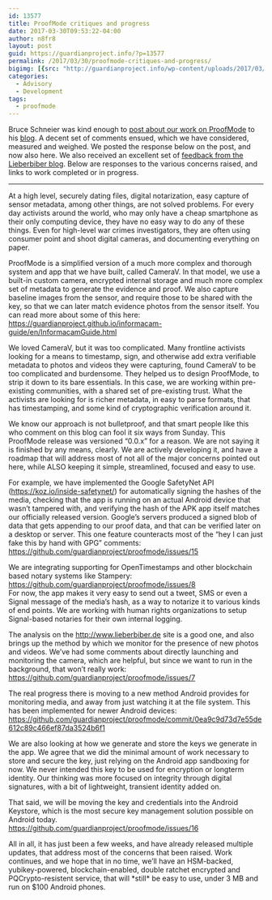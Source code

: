 ```yaml
---
id: 13577
title: ProofMode critiques and progress
date: 2017-03-30T09:53:22-04:00
author: n8fr8
layout: post
guid: https://guardianproject.info/?p=13577
permalink: /2017/03/30/proofmode-critiques-and-progress/
bigimg: [{src: "http://guardianproject.info/wp-content/uploads/2017/03/Sherlock-Holmes-and-the-Tools-of-Deduction-spillwords.jpg",}]
categories:
  - Advisory
  - Development
tags:
  - proofmode
---
```

Bruce Schneier was kind enough to [post about our work on ProofMode](https://www.schneier.com/blog/archives/2017/03/proof_mode_for_.html?utm_source=dlvr.it&utm_medium=twitter) to his [blog](https://www.schneier.com). A decent set of comments ensued, which we have considered, measured and weighed. We posted the response below on the post, and now also here. We also received an excellent set of [feedback from the Lieberbiber blog](http://www.lieberbiber.de/2017/03/07/the-guardian-projects-proof-mode-app-for-activists-doesnt-work/). Below are responses to the various concerns raised, and links to work completed or in progress.

* * *

At a high level, securely dating files, digital notarization, easy capture of sensor metadata, among other things, are not solved problems. For every day activists around the world, who may only have a cheap smartphone as their only computing device, they have no easy way to do any of these things. Even for high-level war crimes investigators, they are often using consumer point and shoot digital cameras, and documenting everything on paper.

ProofMode is a simplified version of a much more complex and thorough system and app that we have built, called CameraV. In that model, we use a built-in custom camera, encrypted internal storage and much more complex set of metadata to generate the evidence and proof. We also capture baseline images from the sensor, and require those to be shared with the key, so that we can later match evidence photos from the sensor itself. You can read more about some of this here:  
<a href="https://guardianproject.github.io/informacam-guide/en/InformacamGuide.html" rel="nofollow">https://guardianproject.github.io/informacam-guide/en/InformacamGuide.html</a>

We loved CameraV, but it was too complicated. Many frontline activists looking for a means to timestamp, sign, and otherwise add extra verifiable metadata to photos and videos they were capturing, found CameraV to be too complicated and burdensome. They helped us to design ProofMode, to strip it down to its bare essentials. In this case, we are working within pre-existing communities, with a shared set of pre-existing trust. What the activists are looking for is richer metadata, in easy to parse formats, that has timestamping, and some kind of cryptographic verification around it.

We know our approach is not bulletproof, and that smart people like this who comment on this blog can fool it six ways from Sunday. This ProofMode release was versioned “0.0.x” for a reason. We are not saying it is finished by any means, clearly. We are actively developing it, and have a roadmap that will address most of not all of the major concerns pointed out here, while ALSO keeping it simple, streamlined, focused and easy to use.

For example, we have implemented the Google SafetyNet API (https://koz.io/inside-safetynet/) for automatically signing the hashes of the media, checking that the app is running on an actual Android device that wasn’t tampered with, and verifying the hash of the APK app itself matches our officially released version. Google’s servers produced a signed blob of data that gets appending to our proof data, and that can be verified later on a desktop or server. This one feature counteracts most of the “hey I can just fake this by hand with GPG” comments:  
<a href="https://github.com/guardianproject/proofmode/issues/15" rel="nofollow">https://github.com/guardianproject/proofmode/issues/15</a>

We are integrating supporting for OpenTimestamps and other blockchain based notary systems like Stampery: <a href="https://github.com/guardianproject/proofmode/issues/8" rel="nofollow">https://github.com/guardianproject/proofmode/issues/8</a>  
For now, the app makes it very easy to send out a tweet, SMS or even a Signal message of the media’s hash, as a way to notarize it to various kinds of end points. We are working with human rights organizations to setup Signal-based notaries for their own internal logging.

The analysis on the <a href="http://www.lieberbiber.de/" rel="nofollow">http://www.lieberbiber.de</a> site is a good one, and also brings up the method by which we monitor for the presence of new photos and videos. We’ve had some comments about directly launching and monitoring the camera, which are helpful, but since we want to run in the background, that won’t really work:  
<a href="https://github.com/guardianproject/proofmode/issues/7" rel="nofollow">https://github.com/guardianproject/proofmode/issues/7</a>

The real progress there is moving to a new method Android provides for monitoring media, and away from just watching it at the file system. This has been implemented for newer Android devices:  
<a href="https://github.com/guardianproject/proofmode/commit/0ea9c9d73d7e55de612c89c466ef87da3524b6f1" rel="nofollow">https://github.com/guardianproject/proofmode/commit/0ea9c9d73d7e55de612c89c466ef87da3524b6f1</a>

We are also looking at how we generate and store the keys we generate in the app. We agree that we did the minimal amount of work necessary to store and secure the key, just relying on the Android app sandboxing for now. We never intended this key to be used for encryption or longterm identity. Our thinking was more focused on integrity through digital signatures, with a bit of lightweight, transient identity added on.

That said, we will be moving the key and credentials into the Android Keystore, which is the most secure key management solution possible on Android today.  
<a href="https://github.com/guardianproject/proofmode/issues/16" rel="nofollow">https://github.com/guardianproject/proofmode/issues/16</a>

All in all, it has just been a few weeks, and have already released multiple updates, that address most of the concerns that been raised. Work continues, and we hope that in no time, we’ll have an HSM-backed, yubikey-powered, blockchain-enabled, double ratchet encrypted and PQCrypto-resistent service, that will \*still\* be easy to use, under 3 MB and run on $100 Android phones.